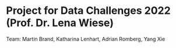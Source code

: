 # Project for Data Challenges 2022 (Prof. Dr. Lena Wiese)
Team: Martin Brand, Katharina Lenhart, Adrian Romberg, Yang Xie